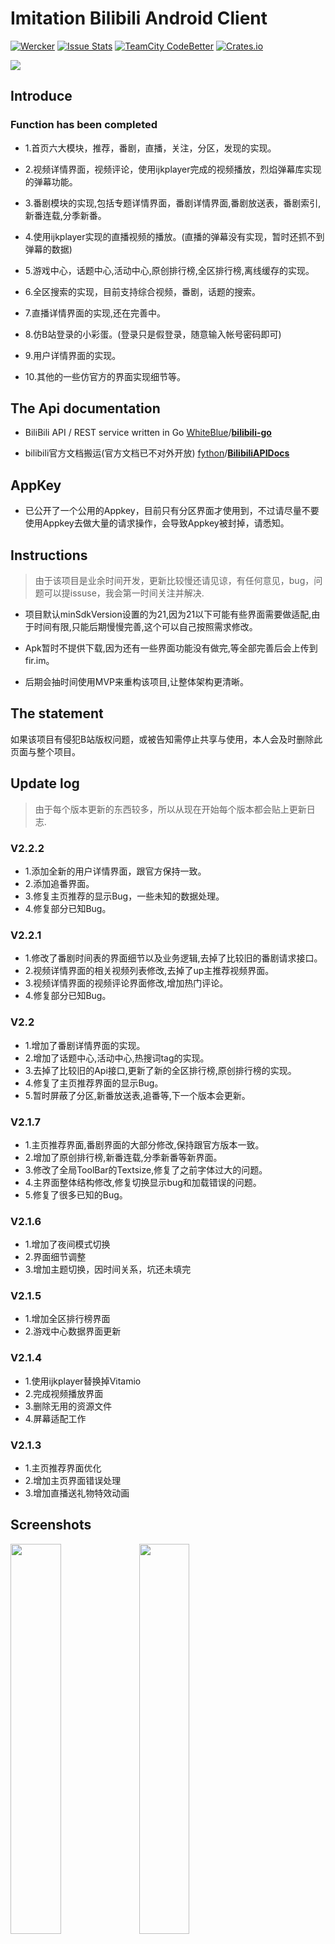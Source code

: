 # Imitation Bilibili Android Client

[![Wercker](https://img.shields.io/badge/Android%20Client-bilibili-brightgreen.svg)](https://github.com/HotBitmapGG/bilibili) [![Issue Stats](https://img.shields.io/issuestats/i/github/strongloop/express.svg?maxAge=2592000)]()  [![TeamCity CodeBetter](https://img.shields.io/teamcity/codebetter/bt428.svg?maxAge=2592000)]() [![Crates.io](https://img.shields.io/crates/l/rustc-serialize.svg?maxAge=2592000)]()

![](https://github.com/HotBitmapGG/OhMyBiliBili/blob/OhMyBiliBili/art/bg2.png?raw=true)

## Introduce

### Function has been completed

* 1.首页六大模块，推荐，番剧，直播，关注，分区，发现的实现。

* 2.视频详情界面，视频评论，使用ijkplayer完成的视频播放，烈焰弹幕库实现的弹幕功能。

* 3.番剧模块的实现,包括专题详情界面，番剧详情界面,番剧放送表，番剧索引,新番连载,分季新番。

* 4.使用ijkplayer实现的直播视频的播放。(直播的弹幕没有实现，暂时还抓不到弹幕的数据)

* 5.游戏中心，话题中心,活动中心,原创排行榜,全区排行榜,离线缓存的实现。

* 6.全区搜索的实现，目前支持综合视频，番剧，话题的搜索。

* 7.直播详情界面的实现,还在完善中。

* 8.仿B站登录的小彩蛋。(登录只是假登录，随意输入帐号密码即可)

* 9.用户详情界面的实现。

* 10.其他的一些仿官方的界面实现细节等。


## The Api documentation

* BiliBili API / REST service written in Go
[WhiteBlue](https://github.com/WhiteBlue)/**[bilibili-go](https://github.com/WhiteBlue/bilibili-go)**

* bilibili官方文档搬运(官方文档已不对外开放)
[fython](https://github.com/fython)/**[BilibiliAPIDocs](https://github.com/fython/BilibiliAPIDocs)**


## AppKey

 * 已公开了一个公用的Appkey，目前只有分区界面才使用到，不过请尽量不要使用Appkey去做大量的请求操作，会导致Appkey被封掉，请悉知。


## Instructions

>由于该项目是业余时间开发，更新比较慢还请见谅，有任何意见，bug，问题可以提issuse，我会第一时间关注并解决.

 * 项目默认minSdkVersion设置的为21,因为21以下可能有些界面需要做适配,由于时间有限,只能后期慢慢完善,这个可以自己按照需求修改。

 * Apk暂时不提供下载,因为还有一些界面功能没有做完,等全部完善后会上传到fir.im。

 * 后期会抽时间使用MVP来重构该项目,让整体架构更清晰。


## The statement

如果该项目有侵犯B站版权问题，或被告知需停止共享与使用，本人会及时删除此页面与整个项目。


## Update log

>由于每个版本更新的东西较多，所以从现在开始每个版本都会贴上更新日志.


### V2.2.2

  * 1.添加全新的用户详情界面，跟官方保持一致。
  * 2.添加追番界面。
  * 3.修复主页推荐的显示Bug，一些未知的数据处理。
  * 4.修复部分已知Bug。


### V2.2.1

  * 1.修改了番剧时间表的界面细节以及业务逻辑,去掉了比较旧的番剧请求接口。
  * 2.视频详情界面的相关视频列表修改,去掉了up主推荐视频界面。
  * 3.视频详情界面的视频评论界面修改,增加热门评论。
  * 4.修复部分已知Bug。


### V2.2

  * 1.增加了番剧详情界面的实现。
  * 2.增加了话题中心,活动中心,热搜词tag的实现。
  * 3.去掉了比较旧的Api接口,更新了新的全区排行榜,原创排行榜的实现。
  * 4.修复了主页推荐界面的显示Bug。
  * 5.暂时屏蔽了分区,新番放送表,追番等,下一个版本会更新。

### V2.1.7

  * 1.主页推荐界面,番剧界面的大部分修改,保持跟官方版本一致。
  * 2.增加了原创排行榜,新番连载,分季新番等新界面。
  * 3.修改了全局ToolBar的Textsize,修复了之前字体过大的问题。
  * 4.主界面整体结构修改,修复切换显示bug和加载错误的问题。
  * 5.修复了很多已知的Bug。


### V2.1.6

  * 1.增加了夜间模式切换
  * 2.界面细节调整
  * 3.增加主题切换，因时间关系，坑还未填完


### V2.1.5

  * 1.增加全区排行榜界面
  * 2.游戏中心数据界面更新

### V2.1.4

  * 1.使用ijkplayer替换掉Vitamio
  * 2.完成视频播放界面
  * 3.删除无用的资源文件
  * 4.屏幕适配工作

### V2.1.3

  * 1.主页推荐界面优化
  * 2.增加主页界面错误处理
  * 3.增加直播送礼物特效动画


## Screenshots

<a href="art/00.png"><img src="art/00.png" width="40%"/></a> <a href="art/01.png"><img src="art/01.png" width="40%"/></a>

<a href="art/02.png"><img src="art/02.png" width="40%"/></a> <a href="art/03.png"><img src="art/03.png" width="40%"/></a>

<a href="art/04.png"><img src="art/04.png" width="40%"/></a> <a href="art/05.png"><img src="art/05.png" width="40%"/></a>

<a href="art/06.png"><img src="art/06.png" width="40%"/></a> <a href="art/07.png"><img src="art/07.png" width="40%"/></a>

<a href="art/08.png"><img src="art/08.png" width="40%"/></a> <a href="art/09.png"><img src="art/09.png" width="40%"/></a>

<a href="art/10.png"><img src="art/10.png" width="40%"/></a> <a href="art/11.png"><img src="art/11.png" width="40%"/></a>

<a href="art/12.png"><img src="art/12.png" width="40%"/></a> <a href="art/13.png"><img src="art/13.png" width="40%"/></a>

<a href="art/14.png"><img src="art/14.png" width="40%"/></a> <a href="art/15.png"><img src="art/15.png" width="40%"/></a>

<a href="art/16.png"><img src="art/16.png" width="40%"/></a> <a href="art/17.png"><img src="art/17.png" width="40%"/></a>

<a href="art/18.png"><img src="art/18.png" width="40%"/></a> <a href="art/19.png"><img src="art/19.png" width="40%"/></a>

<a href="art/20.png"><img src="art/20.png" width="40%"/></a> <a href="art/21.png"><img src="art/21.png" width="40%"/></a>

<a href="art/22.png"><img src="art/22.png" width="40%"/></a> <a href="art/23.png"><img src="art/23.png" width="40%"/></a>

<a href="art/24.png"><img src="art/24.png" width="40%"/></a> <a href="art/25.png"><img src="art/25.png" width="40%"/></a>

<a href="art/26.png"><img src="art/26.png" width="40%"/></a> <a href="art/27.png"><img src="art/27.png" width="40%"/></a>

<a href="art/28.png"><img src="art/28.png" width="40%"/></a> <a href="art/29.png"><img src="art/29.png" width="40%"/></a>

<a href="art/30.png"><img src="art/30.png" width="40%"/></a> <a href="art/31.png"><img src="art/31.png" width="40%"/></a>

<a href="art/32.png"><img src="art/32.png" width="40%"/></a> <a href="art/33.png"><img src="art/33.png" width="40%"/></a>

<a href="art/34.png"><img src="art/34.png" width="40%"/></a> <a href="art/35.png"><img src="art/35.png" width="40%"/></a>

<a href="art/36.png"><img src="art/36.png" width="40%"/></a> <a href="art/37.png"><img src="art/37.png" width="40%"/></a>

![](https://github.com/HotBitmapGG/bilibili/blob/master-x/art/001.png?raw=true)

![](https://github.com/HotBitmapGG/bilibili/blob/master-x/art/002.png?raw=true)



### Thanks to the open source project

* [RxJava](https://github.com/ReactiveX/RxJava)
* [RxAndroid](https://github.com/ReactiveX/RxAndroid)
* [RxBinding](https://github.com/JakeWharton/RxBinding)
* [RxLifecycle](https://github.com/trello/RxLifecycle)
* [okhttp](https://github.com/square/okhttp)
* [retrofit](https://github.com/square/retrofit)
* [ijkplayer](https://github.com/Bilibili/ijkplayer)
* [DanmakuFlameMaster](https://github.com/Bilibili/DanmakuFlameMaster)
* [butterknife](https://github.com/JakeWharton/butterknife)
* [glide](https://github.com/bumptech/glide)
* [MaterialSearchView](https://github.com/MiguelCatalan/MaterialSearchView)
* [FlycoTabLayout](https://github.com/H07000223/FlycoTabLayout)
* [MagicaSakura](https://github.com/Bilibili/MagicaSakura)
* [FlowLayout](https://github.com/hongyangAndroid/FlowLayout)



## About me

[![Wercker](https://img.shields.io/badge/weibo-HotBitmapGG-blue.svg)](http://weibo.com/3223089177/profile?topnav=1&wvr=6&is_all=1)

An android developer in Wuhan.

If you want to make friends with me, You can focus on my weibo.


## License

 Copyright 2016 HotBitmapGG

 Licensed under the Apache License, Version 2.0 (the "License"); you may not use this file except in compliance with the License. You may obtain a copy of the License at

 http://www.apache.org/licenses/LICENSE-2.0

 Unless required by applicable law or agreed to in writing, software distributed under the License is distributed on an "AS IS" BASIS, WITHOUT WARRANTIES OR CONDITIONS OF ANY KIND, either express or implied. See the License for the specific language governing permissions and limitations under the License.





